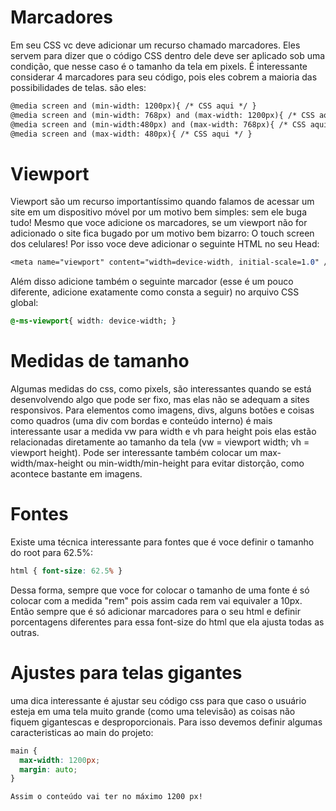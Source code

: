 # Marcadores

Em seu CSS vc deve adicionar um recurso chamado marcadores. Eles servem para dizer que o código CSS dentro dele deve ser aplicado sob uma condição, que nesse caso é o
tamanho da tela em pixels. É interessante considerar 4 marcadores para seu código, pois eles cobrem a maioria das possibilidades de telas. são eles:

~~~HTML
@media screen and (min-width: 1200px){ /* CSS aqui */ }
@media screen and (min-width: 768px) and (max-width: 1200px){ /* CSS aqui */ }
@media screen and (min-width:480px) and (max-width: 768px){ /* CSS aqui */ }
@media screen and (max-width: 480px){ /* CSS aqui */ }
~~~

# Viewport

Viewport são um recurso importantíssimo quando falamos de acessar um site em um dispositivo móvel por um motivo bem simples: sem ele buga tudo! Mesmo que voce adicione
os marcadores, se um viewport não for adicionado o site fica bugado por um motivo bem bizarro: O touch screen dos celulares! Por isso voce deve adicionar o seguinte HTML no seu Head:

~~~CSS 
<meta name="viewport" content="width=device-width, initial-scale=1.0" /> 
~~~

Além disso adicione também o seguinte marcador (esse é um pouco diferente, adicione exatamente como consta a seguir) no arquivo CSS global:

~~~CSS
@-ms-viewport{ width: device-width; }
~~~

# Medidas de tamanho

Algumas medidas do css, como pixels, são interessantes quando se está desenvolvendo algo que pode ser fixo, mas elas não se adequam a sites responsivos. Para elementos
como imagens, divs, alguns botões e coisas como quadros (uma div com bordas e conteúdo interno) é mais interessante usar a medida vw para width e vh para height pois elas estão relacionadas diretamente ao tamanho da tela (vw = viewport width; vh = viewport height). Pode ser interessante também colocar um max-width/max-height ou 
min-width/min-height para evitar distorção, como acontece bastante em imagens.

# Fontes

Existe uma técnica interessante para fontes que é voce definir o tamanho do root para 62.5%:

~~~CSS
html { font-size: 62.5% }
~~~

Dessa forma, sempre que voce for colocar o tamanho de uma fonte é só colocar com a medida "rem" pois assim cada rem vai equivaler a 10px. Então sempre que é só adicionar marcadores para o seu html e definir porcentagens diferentes para essa font-size do html que ela ajusta todas as outras.

# Ajustes para telas gigantes

uma dica interessante é ajustar seu código css para que caso o usuário esteja em uma tela muito grande (como uma televisão) as coisas não fiquem gigantescas e desproporcionais. Para isso devemos definir algumas caracteristicas ao main do projeto:

~~~CSS
main {
  max-width: 1200px;
  margin: auto;
}

Assim o conteúdo vai ter no máximo 1200 px!
